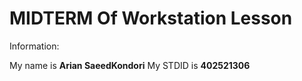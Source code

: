 # MIDTERM Of Workstation Lesson

Information:

My name is **Arian SaeedKondori**
My STDID is **402521306**


